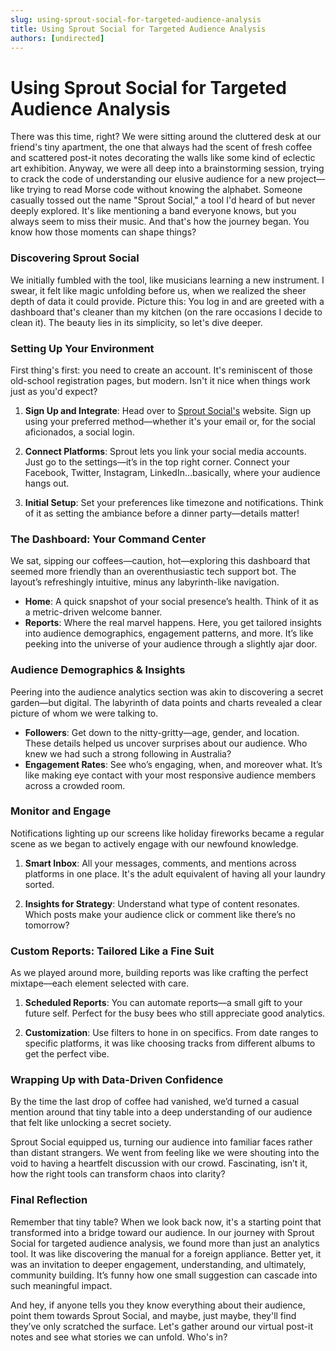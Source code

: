 ```yaml
---
slug: using-sprout-social-for-targeted-audience-analysis
title: Using Sprout Social for Targeted Audience Analysis
authors: [undirected]
---
```



# Using Sprout Social for Targeted Audience Analysis

There was this time, right? We were sitting around the cluttered desk at our friend's tiny apartment, the one that always had the scent of fresh coffee and scattered post-it notes decorating the walls like some kind of eclectic art exhibition. Anyway, we were all deep into a brainstorming session, trying to crack the code of understanding our elusive audience for a new project—like trying to read Morse code without knowing the alphabet. Someone casually tossed out the name "Sprout Social," a tool I'd heard of but never deeply explored. It's like mentioning a band everyone knows, but you always seem to miss their music. And that's how the journey began. You know how those moments can shape things?

### Discovering Sprout Social

We initially fumbled with the tool, like musicians learning a new instrument. I swear, it felt like magic unfolding before us, when we realized the sheer depth of data it could provide. Picture this: You log in and are greeted with a dashboard that's cleaner than my kitchen (on the rare occasions I decide to clean it). The beauty lies in its simplicity, so let's dive deeper.

### Setting Up Your Environment

First thing's first: you need to create an account. It's reminiscent of those old-school registration pages, but modern. Isn't it nice when things work just as you'd expect? 

1. **Sign Up and Integrate**: Head over to [Sprout Social's](https://sproutsocial.com/) website. Sign up using your preferred method—whether it's your email or, for the social aficionados, a social login.
   
2. **Connect Platforms**: Sprout lets you link your social media accounts. Just go to the settings—it’s in the top right corner. Connect your Facebook, Twitter, Instagram, LinkedIn...basically, where your audience hangs out. 

3. **Initial Setup**: Set your preferences like timezone and notifications. Think of it as setting the ambiance before a dinner party—details matter!

### The Dashboard: Your Command Center

We sat, sipping our coffees—caution, hot—exploring this dashboard that seemed more friendly than an overenthusiastic tech support bot. The layout’s refreshingly intuitive, minus any labyrinth-like navigation.

- **Home**: A quick snapshot of your social presence’s health. Think of it as a metric-driven welcome banner.
- **Reports**: Where the real marvel happens. Here, you get tailored insights into audience demographics, engagement patterns, and more. It’s like peeking into the universe of your audience through a slightly ajar door.

### Audience Demographics & Insights

Peering into the audience analytics section was akin to discovering a secret garden—but digital. The labyrinth of data points and charts revealed a clear picture of whom we were talking to.

- **Followers**: Get down to the nitty-gritty—age, gender, and location. These details helped us uncover surprises about our audience. Who knew we had such a strong following in Australia?
- **Engagement Rates**: See who’s engaging, when, and moreover what. It’s like making eye contact with your most responsive audience members across a crowded room.

### Monitor and Engage

Notifications lighting up our screens like holiday fireworks became a regular scene as we began to actively engage with our newfound knowledge.

1. **Smart Inbox**: All your messages, comments, and mentions across platforms in one place. It's the adult equivalent of having all your laundry sorted.
   
2. **Insights for Strategy**: Understand what type of content resonates. Which posts make your audience click or comment like there’s no tomorrow?

### Custom Reports: Tailored Like a Fine Suit

As we played around more, building reports was like crafting the perfect mixtape—each element selected with care.

1. **Scheduled Reports**: You can automate reports—a small gift to your future self. Perfect for the busy bees who still appreciate good analytics.
   
2. **Customization**: Use filters to hone in on specifics. From date ranges to specific platforms, it was like choosing tracks from different albums to get the perfect vibe.

### Wrapping Up with Data-Driven Confidence

By the time the last drop of coffee had vanished, we’d turned a casual mention around that tiny table into a deep understanding of our audience that felt like unlocking a secret society. 

Sprout Social equipped us, turning our audience into familiar faces rather than distant strangers. We went from feeling like we were shouting into the void to having a heartfelt discussion with our crowd. Fascinating, isn’t it, how the right tools can transform chaos into clarity?

### Final Reflection

Remember that tiny table? When we look back now, it's a starting point that transformed into a bridge toward our audience. In our journey with Sprout Social for targeted audience analysis, we found more than just an analytics tool. It was like discovering the manual for a foreign appliance. Better yet, it was an invitation to deeper engagement, understanding, and ultimately, community building. It’s funny how one small suggestion can cascade into such meaningful impact. 

And hey, if anyone tells you they know everything about their audience, point them towards Sprout Social, and maybe, just maybe, they'll find they’ve only scratched the surface. Let's gather around our virtual post-it notes and see what stories we can unfold. Who's in?